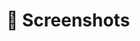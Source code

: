 # 🌆 Screenshots



<div>

<figure><img src="../../.gitbook/assets/Screenshot 2023-11-23 at 4.20.01 PM.png" alt=""><figcaption></figcaption></figure>

 

<figure><img src="../../.gitbook/assets/Screenshot 2023-11-23 at 4.20.22 PM.png" alt=""><figcaption></figcaption></figure>

 

<figure><img src="../../.gitbook/assets/Screenshot 2023-11-23 at 4.20.37 PM.png" alt=""><figcaption></figcaption></figure>

 

<figure><img src="../../.gitbook/assets/Screenshot 2023-11-23 at 4.20.56 PM.png" alt=""><figcaption></figcaption></figure>

 

<figure><img src="../../.gitbook/assets/Screenshot 2023-11-23 at 4.21.05 PM.png" alt=""><figcaption></figcaption></figure>

 

<figure><img src="../../.gitbook/assets/Screenshot 2023-11-23 at 4.23.26 PM.png" alt=""><figcaption></figcaption></figure>

</div>

